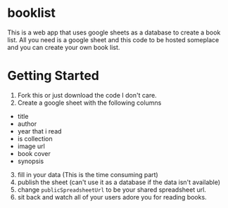 # booklist

This is a web app that uses google sheets as a database to create a book list. All you need is a google sheet and this code to be hosted someplace and you can create your own book list.

# Getting Started

1. Fork this or just download the code I don't care.
2. Create a google sheet with the following columns
* title
* author
* year that i read
* is collection
* image url
* book cover
* synopsis
3. fill in your data (This is the time consuming part)
4. publish the sheet (can't use it as a database if the data isn't available)
5. change `publicSpreadsheetUrl` to be your shared spreadsheet url.
6. sit back and watch all of your users adore you for reading books.
